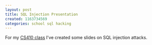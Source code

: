 ```yaml
---
layout: post
title: SQL Injection Presentation
created: 1163734569
categories: school sql hacking
---
```

For my <a href="http://www.francischang.com/professional/malware/">CS410 class</a> I've created some slides on SQL injection attacks. 
